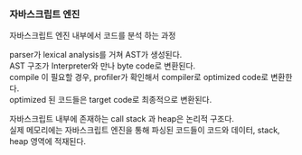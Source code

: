### 자바스크립트 엔진

자바스크립트 엔진 내부에서 코드를 분석 하는 과정   

parser가 lexical analysis를 거쳐 AST가 생성된다.   
AST 구조가 Interpreter와 만나 byte code로 변환된다.   
compile 이 필요할 경우, profiler가 확인해서 compiler로 optimized code로 변환한다.   
optimized 된 코드들은 target code로 최종적으로 변환된다.   

자바스크립트 내부에 존재하는 call stack 과 heap은 논리적 구조다.   
실제 메모리에는 자바스크립트 엔진을 통해 파싱된 코드들이 코드와 데이터, stack, heap 영역에 적재된다. 